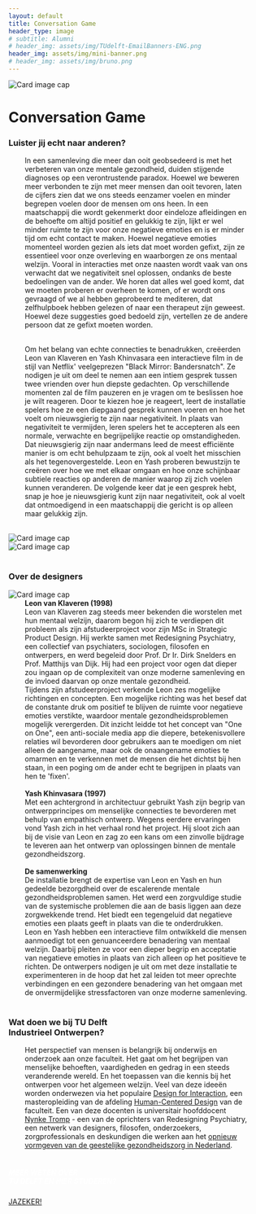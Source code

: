 ```yaml
---
layout: default
title: Conversation Game
header_type: image
# subtitle: Alumni
# header_img: assets/img/TUdelft-EmailBanners-ENG.png
header_img: assets/img/mini-banner.png
# header_img: assets/img/bruno.png
---
```


<!-- <img src="/assets/img/mini-banner.png" alt="Card image cap"> -->
<img src="/assets/img/08ConversationGame/ConversationGame001.jpg" alt="Card image cap"
  style="max-height:500px;
    max-width:500px;
    height:auto;
    width:auto;">
<br> 


<!-- ## Title 1 -->
<div class="card conv-card shadow">
<div class="card-body">
<h1 class="card-title text-center NeueMachina-project">Conversation Game</h1>
<h3 class="text-center NeueMachina-h4">Luister jij echt naar anderen?</h3>
  <div class="card-body text-center" style="margin-left: 2rem;margin-right: 2rem;">
In een samenleving die meer dan ooit geobsedeerd is met het verbeteren van onze mentale gezondheid,
duiden stijgende diagnoses op een verontrustende paradox. Hoewel we beweren meer verbonden te zijn
met meer mensen dan ooit tevoren, laten de cijfers zien dat we ons steeds eenzamer voelen en minder
begrepen voelen door de mensen om ons heen. In een maatschappij die wordt gekenmerkt door
eindeloze afleidingen en de behoefte om altijd positief en gelukkig te zijn, lijkt er wel minder ruimte te zijn
voor onze negatieve emoties en is er minder tijd om echt contact te maken. Hoewel negatieve emoties
momenteel worden gezien als iets dat moet worden gefixt, zijn ze essentieel voor onze overleving en
waarborgen ze ons mentaal welzijn. Vooral in interacties met onze naasten wordt vaak van ons verwacht
dat we negativiteit snel oplossen, ondanks de beste bedoelingen van de ander. We horen dat alles wel
goed komt, dat we moeten proberen er overheen te komen, of er wordt ons gevraagd of we al hebben
geprobeerd te mediteren, dat zelfhulpboek hebben gelezen of naar een therapeut zijn geweest. Hoewel
deze suggesties goed bedoeld zijn, vertellen ze de andere persoon dat ze gefixt moeten worden.<br>
<br>

Om het belang van echte connecties te benadrukken, creëerden Leon van Klaveren en Yash Khinvasara
een interactieve film in de stijl van Netflix' veelgeprezen "Black Mirror: Bandersnatch". Ze nodigen je uit
om deel te nemen aan een intiem gesprek tussen twee vrienden over hun diepste gedachten. Op
verschillende momenten zal de film pauzeren en je vragen om te beslissen hoe je wilt reageren. Door te
kiezen hoe je reageert, leert de installatie spelers hoe ze een diepgaand gesprek kunnen voeren en hoe
het voelt om nieuwsgierig te zijn naar negativiteit. In plaats van negativiteit te vermijden, leren spelers het
te accepteren als een normale, verwachte en begrijpelijke reactie op omstandigheden. Dat nieuwsgierig
zijn naar andermans leed de meest efficiënte manier is om echt behulpzaam te zijn, ook al voelt het
misschien als het tegenovergestelde. Leon en Yash proberen bewustzijn te creëren over hoe we met
elkaar omgaan en hoe onze schijnbaar subtiele reacties op anderen de manier waarop zij zich voelen
kunnen veranderen. De volgende keer dat je een gesprek hebt, snap je hoe je nieuwsgierig kunt zijn naar
negativiteit, ook al voelt dat ontmoedigend in een maatschappij die gericht is op alleen maar gelukkig zijn.
  </div>
</div>
</div>
<br>
<div class="container">
  <div class="row">
    <div class="col-sm">
      <img src="/assets/img/08ConversationGame/ConversationGame002.jpg" alt="Card image cap">
    </div>
    <div class="col-sm">
      <img src="/assets/img/08ConversationGame/ConversationGame003.jpg" alt="Card image cap">
    </div>
  </div>
</div>
<br>
<!-- ## Title 2 -->
<div class="card white-card shadow">
<div class="card-body">
<h3 class="card-title text-center NeueMachina-h3">Over de designers</h3>
<img src="/assets/img/08ConversationGame/ConversationGame-ProfileImage.jpg" alt="Card image cap">
  <div class="card-body text-center" style="margin-left: 2rem;margin-right: 2rem;">
<b>Leon van Klaveren (1998)</b><br>
Leon van Klaveren zag steeds meer bekenden die worstelen met hun mentaal welzijn, daarom begon hij
zich te verdiepen dit probleem als zijn afstudeerproject voor zijn MSc in Strategic Product Design. Hij
werkte samen met Redesigning Psychiatry, een collectief van psychiaters, sociologen, filosofen en
ontwerpers, en werd begeleid door Prof. Dr Ir. Dirk Snelders en Prof. Matthijs van Dijk. Hij had een project
voor ogen dat dieper zou ingaan op de complexiteit van onze moderne samenleving en de invloed
daarvan op onze mentale gezondheid.<br>
Tijdens zijn afstudeerproject verkende Leon zes mogelijke richtingen en concepten. Een mogelijke
richting was het besef dat de constante druk om positief te blijven de ruimte voor negatieve emoties
verstikte, waardoor mentale gezondheidsproblemen mogelijk verergerden. Dit inzicht leidde tot het
concept van "One on One", een anti-sociale media app die diepere, betekenisvollere relaties wil
bevorderen door gebruikers aan te moedigen om niet alleen de aangename, maar ook de onaangename
emoties te omarmen en te verkennen met de mensen die het dichtst bij hen staan, in een poging om de
ander echt te begrijpen in plaats van hen te 'fixen'.<br><br>
<b>Yash Khinvasara (1997)</b><br>
Met een achtergrond in architectuur gebruikt Yash zijn begrip van ontwerpprincipes om menselijke
connecties te bevorderen met behulp van empathisch ontwerp. Wegens eerdere ervaringen vond Yash
zich in het verhaal rond het project. Hij sloot zich aan bij de visie van Leon en zag zo een kans om een
zinvolle bijdrage te leveren aan het ontwerp van oplossingen binnen de mentale gezondheidszorg.<br><br>
<b>De samenwerking</b><br>
De installatie brengt de expertise van Leon en Yash en hun gedeelde bezorgdheid over de escalerende
mentale gezondheidsproblemen samen. Het werd een zorgvuldige studie van de systemische problemen
die aan de basis liggen aan deze zorgwekkende trend. Het biedt een tegengeluid dat negatieve emoties
een plaats geeft in plaats van die te onderdrukken.<br>
Leon en Yash hebben een interactieve film ontwikkeld die mensen aanmoedigt tot een genuanceerdere
benadering van mentaal welzijn. Daarbij pleiten ze voor een dieper begrip en acceptatie van negatieve
emoties in plaats van zich alleen op het positieve te richten. De ontwerpers nodigen je uit om met deze
installatie te experimenteren in de hoop dat het zal leiden tot meer oprechte verbindingen en een
gezondere benadering van het omgaan met de onvermijdelijke stressfactoren van onze moderne
samenleving.
  </div>
</div>
</div>
<br>
<!-- ## Title 3   -->
<div class="card white-card shadow">
<div class="card-body">
<h3 class="card-title text-center NeueMachina-h3">Wat doen we bij TU Delft<br> Industrieel Ontwerpen?</h3>
  <div class="card-body text-center" style="margin-left: 2rem;margin-right: 2rem;">
Het perspectief van mensen is belangrijk bij onderwijs en onderzoek aan onze faculteit. Het
gaat om het begrijpen van menselijke behoeften, vaardigheden en gedrag in een steeds
veranderende wereld. En het toepassen van die kennis bij het ontwerpen voor het algemeen
welzijn. Veel van deze ideeën worden onderwezen via het populaire 
<a href="https://www.tudelft.nl/en/education/programmes/masters/design-for-interaction/msc-design-for-interaction/" target="_blank"><u>Design for Interaction</u></a>,
 een masteropleiding van de afdeling 
<a href="https://www.tudelft.nl/io/over-io/afdelingen/human-centered-design" target="_blank"><u>Human-Centered Design</u></a>
 van de faculteit.
Een van deze docenten is universitair hoofddocent 
<a href="https://www.tudelft.nl/io/over-io/personen/tromp-n/" target="_blank"><u>Nynke Tromp</u></a> - 
een van de oprichters van
Redesigning Psychiatry, een netwerk van designers, filosofen, onderzoekers, zorgprofessionals
en deskundigen die werken aan het 
<a href="https://www.tudelft.nl/en/stories/articles/mental-health-from-disorder-to-interaction-problem" target="_blank"><u>opnieuw vormgeven van de geestelijke gezondheidszorg in Nederland</u></a>.
  </div>
</div>
</div>
<br>
<div class="card text-center  blue-card shadow">
  <div class="card-body">
    <h5 class="card-title NeueMachina-h4" style="color:white;">MEER WETEN OVER <br>TU DELFT EN HIER STUDEREN?</h5>
    <a href="https://www.tudelft.nl/onderwijs/praktische-zaken/voorzieningen" class="btn btn-primary NeueMachina">JAZEKER!</a>
  </div>
</div>